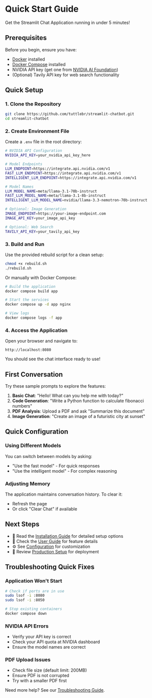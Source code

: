 # Quick Start Guide

Get the Streamlit Chat Application running in under 5 minutes!

## Prerequisites

Before you begin, ensure you have:

- [Docker](https://docs.docker.com/get-docker/) installed
- [Docker Compose](https://docs.docker.com/compose/install/) installed
- NVIDIA API key (get one from [NVIDIA AI Foundation](https://www.nvidia.com/en-us/ai/))
- (Optional) Tavily API key for web search functionality

## Quick Setup

### 1. Clone the Repository

```bash
git clone https://github.com/tuttlebr/streamlit-chatbot.git
cd streamlit-chatbot
```

### 2. Create Environment File

Create a `.env` file in the root directory:

```bash
# NVIDIA API Configuration
NVIDIA_API_KEY=your_nvidia_api_key_here

# Model Endpoints
LLM_ENDPOINT=https://integrate.api.nvidia.com/v1
FAST_LLM_ENDPOINT=https://integrate.api.nvidia.com/v1
INTELLIGENT_LLM_ENDPOINT=https://integrate.api.nvidia.com/v1

# Model Names
LLM_MODEL_NAME=meta/llama-3.1-70b-instruct
FAST_LLM_MODEL_NAME=meta/llama-3.1-8b-instruct
INTELLIGENT_LLM_MODEL_NAME=nvidia/llama-3.3-nemotron-70b-instruct

# Optional: Image Generation
IMAGE_ENDPOINT=https://your-image-endpoint.com
IMAGE_API_KEY=your_image_api_key

# Optional: Web Search
TAVILY_API_KEY=your_tavily_api_key
```

### 3. Build and Run

Use the provided rebuild script for a clean setup:

```bash
chmod +x rebuild.sh
./rebuild.sh
```

Or manually with Docker Compose:

```bash
# Build the application
docker compose build app

# Start the services
docker compose up -d app nginx

# View logs
docker compose logs -f app
```

### 4. Access the Application

Open your browser and navigate to:

```
http://localhost:8080
```

You should see the chat interface ready to use!

## First Conversation

Try these sample prompts to explore the features:

1. **Basic Chat**: "Hello! What can you help me with today?"
2. **Code Generation**: "Write a Python function to calculate fibonacci numbers"
3. **PDF Analysis**: Upload a PDF and ask "Summarize this document"
4. **Image Generation**: "Create an image of a futuristic city at sunset"

## Quick Configuration

### Using Different Models

You can switch between models by asking:

- "Use the fast model" - For quick responses
- "Use the intelligent model" - For complex reasoning

### Adjusting Memory

The application maintains conversation history. To clear it:

- Refresh the page
- Or click "Clear Chat" if available

## Next Steps

- 📖 Read the [Installation Guide](installation.md) for detailed setup options
- 👤 Check the [User Guide](../user-guide/chat-interface.md) for feature details
- ⚙️ See [Configuration](../configuration/environment.md) for customization
- 🚀 Review [Production Setup](../deployment/production.md) for deployment

## Troubleshooting Quick Fixes

### Application Won't Start

```bash
# Check if ports are in use
sudo lsof -i :8080
sudo lsof -i :8050

# Stop existing containers
docker compose down
```

### NVIDIA API Errors

- Verify your API key is correct
- Check your API quota at NVIDIA dashboard
- Ensure the model names are correct

### PDF Upload Issues

- Check file size (default limit: 200MB)
- Ensure PDF is not corrupted
- Try with a smaller PDF first

Need more help? See our [Troubleshooting Guide](../troubleshooting.md).
